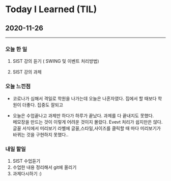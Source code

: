 Today I Learned (TIL)
===

## 2020-11-26

---

### 오늘 한 일

1. SIST 강의 듣기 ( SWING 및 이벤트 처리방법)

2. SIST 강의 과제

### 오늘 느낀점

* 코로나가 심해서 격일로 학원을 나가는데 오늘은 나혼자였다. 집에서 할 때보다 학원이 더좋다. 집중도 잘되고

* 오늘은 수업끝나고 과제만 하다가 하루가 끝났다. 과제를 다 끝내지도 못했다.<br>
메모장을 만드는 것이 이렇게 어려운 것이지 몰랐다. Evevt 처리가 쉽지만은 않다.<br>
글꼴 서식에서 미리보기 라벨에 글꼴,스타일,사이즈를 클릭할 때 마다 미리보기가 바뀌는 것을 구현하지 못했다..

### 내일 할일 

1. SIST 수업듣기
2. 수업한 내용 정리해서 git에 올리기
3. 과제다시하기 :)